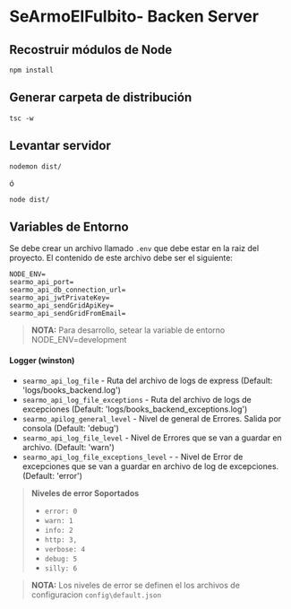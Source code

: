 # SeArmoElFulbito- Backen Server

## Recostruir módulos de Node
```
npm install
```

## Generar carpeta de distribución
```
tsc -w
```

## Levantar servidor
```
nodemon dist/
```

ó

```
node dist/
```

## Variables de Entorno

Se debe crear un archivo llamado ``.env`` que debe estar en la raiz del proyecto. El contenido de este archivo debe ser el siguiente:   

```textmate
NODE_ENV=
searmo_api_port=
searmo_api_db_connection_url=
searmo_api_jwtPrivateKey=
searmo_api_sendGridApiKey=
searmo_api_sendGridFromEmail=
``` 

> **NOTA:** Para desarrollo, setear la variable de entorno NODE_ENV=development


#### Logger (winston)
* ``searmo_api_log_file`` - Ruta del archivo de logs de express (Default: 'logs/books_backend.log')
* ``searmo_api_log_file_exceptions`` - Ruta del archivo de logs de excepciones (Default: 'logs/books_backend_exceptions.log')
* ``searmo_apilog_general_level`` - Nivel de general de Errores. Salida por consola (Default: 'debug')
* ``searmo_api_log_file_level`` - Nivel de Errores que se van a guardar en archivo. (Default: 'warn')
* ``searmo_api_log_file_exceptions_level`` - - Nivel de Error de excepciones que se van a guardar en archivo de log de excepciones. (Default: 'error')

> **Niveles de error Soportados**
> * ``error: 0``
> * ``warn: 1``
> * ``info: 2``
> * ``http: 3,``
> * ``verbose: 4``
> * ``debug: 5``
> * ``silly: 6``

> **NOTA:** Los niveles de error se definen el los archivos de configuracion ``config\default.json``


